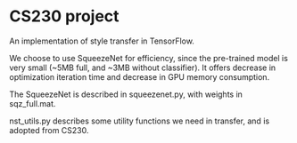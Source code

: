 # CS230 project

An implementation of style transfer in TensorFlow.

We choose to use SqueezeNet for efficiency, since the pre-trained model is very small (~5MB full, and ~3MB without classifier). It offers decrease in optimization iteration time and decrease in GPU memory consumption.

The SqueezeNet is described in squeezenet.py, with weights in sqz_full.mat. 

nst_utils.py describes some utility functions we need in transfer, and is adopted from CS230.
